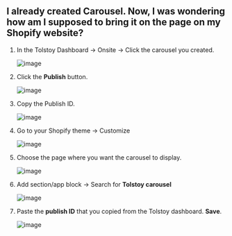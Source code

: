 ## I already created Carousel. Now, I was wondering how am I supposed to bring it on the page on my Shopify website?

1. In the Tolstoy Dashboard -> Onsite -> Click the carousel you created.

   ![image](https://github.com/GoTolstoy/tolstoy-toly-kb/assets/159800692/aa6d3d2c-2a58-447f-afc6-925b57f482fd)


2. Click the **Publish** button.

   ![image](https://github.com/GoTolstoy/tolstoy-toly-kb/assets/159800692/b539f7a2-c791-491b-aa42-48d80c7feb8c)


3. Copy the Publish ID.

   ![image](https://github.com/GoTolstoy/tolstoy-toly-kb/assets/159800692/765f9333-47c5-4938-9046-e069a0f29bbe)

   
4. Go to your Shopify theme -> Customize

   ![image](https://github.com/GoTolstoy/tolstoy-toly-kb/assets/159800692/944d8502-dd73-4021-ad36-10b822468ba0)


5. Choose the page where you want the carousel to display.

   ![image](https://github.com/GoTolstoy/tolstoy-toly-kb/assets/159800692/b354999a-9c06-473f-9d19-a74472e0859d)


6. Add section/app block -> Search for **Tolstoy carousel**

   ![image](https://github.com/GoTolstoy/tolstoy-toly-kb/assets/159800692/3b2d21c2-a445-4999-8b44-79f3147e42b2)


7. Paste the **publish ID** that you copied from the Tolstoy dashboard. **Save**.

   ![image](https://github.com/GoTolstoy/tolstoy-toly-kb/assets/159800692/804cc110-51d4-49d4-b7a0-a986e6a0db3f)

